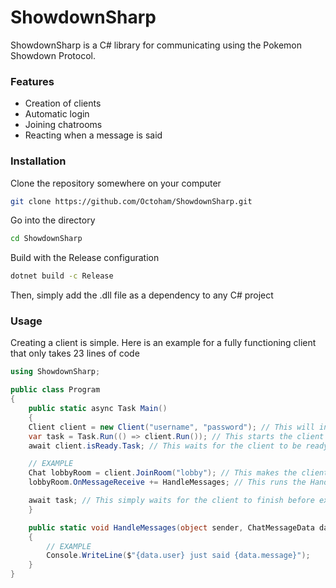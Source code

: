 # ShowdownSharp
ShowdownSharp is a C# library for communicating using the Pokemon Showdown Protocol.

### Features
 * Creation of clients
 * Automatic login
 * Joining chatrooms
 * Reacting when a message is said


### Installation
Clone the repository somewhere on your computer
```sh
git clone https://github.com/Octoham/ShowdownSharp.git
```
Go into the directory
```sh
cd ShowdownSharp
```
Build with the Release configuration
```sh
dotnet build -c Release
```
Then, simply add the .dll file as a dependency to any C# project

### Usage
Creating a client is simple. Here is an example for a fully functioning client that only takes 23 lines of code
```cs
using ShowdownSharp;

public class Program
{
    public static async Task Main()
    {
    Client client = new Client("username", "password"); // This will initialize a client for a locally hosted server by default
	var task = Task.Run(() => client.Run()); // This starts the client
	await client.isReady.Task; // This waits for the client to be ready

	// EXAMPLE
	Chat lobbyRoom = client.JoinRoom("lobby"); // This makes the client join a room
	lobbyRoom.OnMessageReceive += HandleMessages; // This runs the HandleMessage function everytime the client receives a message in the room

	await task; // This simply waits for the client to finish before exiting
	}

	public static void HandleMessages(object sender, ChatMessageData data)
	{
		// EXAMPLE
		Console.WriteLine($"{data.user} just said {data.message}");
	}
}
```